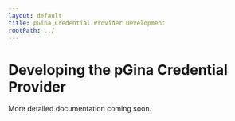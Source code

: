 ```yaml
---
layout: default
title: pGina Credential Provider Development
rootPath: ../
---
```


Developing the pGina Credential Provider
===================

More detailed documentation coming soon.

